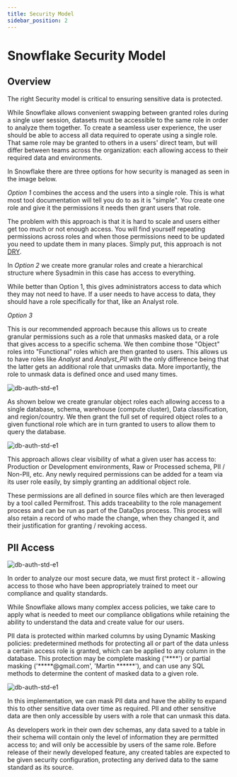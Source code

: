 ```yaml
---
title: Security Model
sidebar_position: 2
---
```


# Snowflake Security Model

## Overview

The right Security model is critical to ensuring sensitive data is protected.

While Snowflake allows convenient swapping between granted roles during a single user session, datasets must be accessible to the same role in order to analyze them together. To create a seamless user experience, the user should be able to access all data required to operate using a single role. That same role may be granted to others in a users' direct team, but will differ between teams across the organization: each allowing access to their required data and environments.

In Snowflake there are three options for how security is managed as seen in the image below.

*Option 1* combines the access and the users into a single role. This is what most tool documentation will tell you do to as it is "simple". You create one role and give it the permissions it needs then grant users that role.

The problem with this approach is that it is hard to scale and users either get too much or not enough access. You will find yourself repeating permissions across roles and when those permissions need to be updated you need to update them in many places. Simply put, this approach is not [DRY](https://en.wikipedia.org/wiki/Don%27t_repeat_yourself).

In *Option 2* we create more granular roles and create a hierarchical structure where Sysadmin in this case has access to everything.

While better than Option 1, this gives administrators access to data which they may not need to have. If a user needs to have access to data, they should have a role specifically for that, like an Analyst role.

*Option 3*

This is our recommended approach because this allows us to create granular permissions such as a role that unmasks masked data, or a role that gives access to a specific schema. We then combine those "Object" roles into "Functional" roles which are then granted to users. This allows us to have roles like _Analyst_ and _Analyst\_PII_ with the only difference being that the latter gets an additional role that unmasks data. More importantly, the role to unmask data is defined once and used many times.

![db-auth-std-e1](./assets/db-auth-std1.png)

As shown below we create granular object roles each allowing access to a single database, schema, warehouse (compute cluster), Data classification, and region/country. We then grant the full set of required object roles to a given functional role which are in turn granted to users to allow them to query the database.

![db-auth-std-e1](./assets/db-auth-std2.png)

This approach allows clear visibility of what a given user has access to: Production or Development environments, Raw or Processed schema, PII / Non-PII, etc. Any newly required permissions can be added for a team via its user role easily, by simply granting an additional object role.

These permissions are all defined in source files which are then leveraged by a tool called Permifrost. This adds traceability to the role management process and can be run as part of the DataOps process. This process will also retain a record of who made the change, when they changed it, and their justification for granting / revoking access.

## PII Access

![db-auth-std-e1](./assets/db-auth-std3.png)

In order to analyze our most secure data, we must first protect it - allowing access to those who have been appropriately trained to meet our compliance and quality standards.

While Snowflake allows many complex access policies, we take care to apply what is needed to meet our compliance obligations while retaining the ability to understand the data and create value for our users.

PII data is protected within marked columns by using Dynamic Masking policies: predetermined methods for protecting all or part of the data unless a certain access role is granted, which can be applied to any column in the database. This protection may be complete masking ('\*\*\*\*') or partial masking ('\*\*\*\*\*@gmail.com', 'Martin \*\*\*\*\*\*'), and can use any SQL methods to determine the content of masked data to a given role.

![db-auth-std-e1](./assets/db-auth-std4.png)

In this implementation, we can mask PII data and have the ability to expand this to other sensitive data over time as required. PII and other sensitive data are then only accessible by users with a role that can unmask this data.

As developers work in their own dev schemas, any data saved to a table in their schema will contain only the level of information they are permitted access to; and will only be accessible by users of the same role. Before release of their newly developed feature, any created tables are expected to be given security configuration, protecting any derived data to the same standard as its source.
